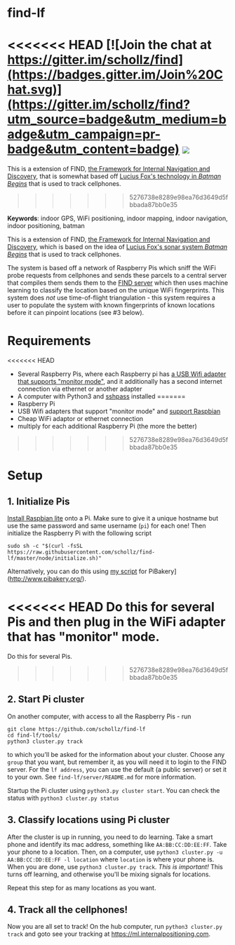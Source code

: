 # find-lf

<<<<<<< HEAD
[![Join the chat at https://gitter.im/schollz/find](https://badges.gitter.im/Join%20Chat.svg)](https://gitter.im/schollz/find?utm_source=badge&utm_medium=badge&utm_campaign=pr-badge&utm_content=badge) 
[![](https://raw.githubusercontent.com/schollz/find/master/static/splash.gif)](https://www.internalpositioning.com/)
=======
This is a extension of FIND, [the Framework for Internal Navigation and Discovery](https://github.com/schollz/find), that is somewhat based off [Lucius Fox's technology in *Batman Begins*](http://batman.wikia.com/wiki/Lucius_Fox_(Morgan_Freeman)) that is used to track cellphones.
>>>>>>> 5276738e8289e98ea76d3649d5fbbada87bb0e35

**Keywords**: indoor GPS, WiFi positioning, indoor mapping, indoor navigation, indoor positioning, batman

This is a extension of FIND, [the Framework for Internal Navigation and Discovery](https://github.com/schollz/find), which is based on the idea of [Lucius Fox's sonar system *Batman Begins*](http://batman.wikia.com/wiki/Lucius_Fox_(Morgan_Freeman)) that is used to track cellphones.

The system is based off a network of Raspberry Pis which sniff the WiFi probe requests from cellphones and sends these parcels to a central server that compiles them sends them to the [FIND server](https://github.com/schollz/find) which then uses machine learning to classify the location based on the unique WiFi fingerprints. This system does *not* use time-of-flight triangulation - this system requires a user to populate the system with known fingerprints of known locations before it can pinpoint locations (see #3 below).

# Requirements

<<<<<<< HEAD
- Several Raspberry Pis, where each Raspberry pi has [a USB Wifi adapter that supports "monitor mode"](http://elinux.org/RPi_USB_Wi-Fi_Adapters), and it additionally has a second internet connection via ethernet or another adapter
- A computer with Python3 and [sshpass](https://gist.github.com/arunoda/7790979#file-gistfile1-md) installed
=======
- Raspberry Pi
- USB Wifi adapters that support "monitor mode" and [support Raspbian](http://elinux.org/RPi_USB_Wi-Fi_Adapters)
- Cheap WiFi adaptor or ethernet connection
- multiply for each additional Raspberry Pi (the more the better)
>>>>>>> 5276738e8289e98ea76d3649d5fbbada87bb0e35

# Setup

## 1. Initialize Pis

[Install Raspbian lite](https://www.raspberrypi.org/downloads/raspbian/) onto a Pi. Make sure to give it a unique hostname but use the same password and same username (`pi`) for each one! Then initialize the Raspberry Pi with the following script
```
sudo sh -c "$(curl -fsSL https://raw.githubusercontent.com/schollz/find-lf/master/node/initialize.sh)"
```
Alternatively, you can do this using [my script](https://raw.githubusercontent.com/schollz/find-lf/master/node/pibakery.xml) for PiBakery](http://www.pibakery.org/).

<<<<<<< HEAD
Do this for several Pis and then plug in the WiFi adapter that has "monitor" mode.
=======
Do this for several Pis.
>>>>>>> 5276738e8289e98ea76d3649d5fbbada87bb0e35

## 2. Start Pi cluster

On another computer, with access to all the Raspberry Pis - run 
```
git clone https://github.com/schollz/find-lf
cd find-lf/tools/
python3 cluster.py track
```
to which you'll be asked for the information about your cluster. Choose any `group` that you want, but remember it, as you will need it to login to the FIND server. For the `lf address`, you can use the default (a public server) or set it to your own. See `find-lf/server/README.md` for more information.

Startup the Pi cluster using `python3.py cluster start`. You can check the status with `python3 cluster.py status`

## 3. Classify locations using Pi cluster

After the cluster is up in running, you need to do learning. Take a smart phone and identify its mac address, something like `AA:BB:CC:DD:EE:FF`. Take your phone to a location. Then, on a computer, use `python3 cluster.py -u AA:BB:CC:DD:EE:FF -l location` where `location` is where your phone is. When you are done, use `python3 cluster.py track`. *This is important!* This turns off learning, and otherwise you'll be mixing signals for locations.

Repeat this step for as many locations as you want.

## 4. Track all the cellphones!

Now you are all set to track! On the hub computer, run `python3 cluster.py track` and goto see your tracking at https://ml.internalpositioning.com.


